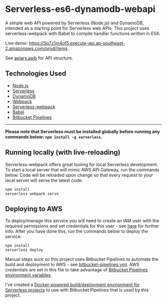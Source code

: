# Serverless-es6-dynamodb-webapi

A simple web API powered by Serverless (Node.js) and DynamoDB, intended as a starting point for Serverless web APIs. This project uses serverless-webpack with Babel to compile handler functions written in ES6.

Live demo: https://5p7z1m4of5.execute-api.ap-southeast-2.amazonaws.com/prod/items.

See [apiary.apib](../blob/master/apiary.apib) for API structure.

## Technologies Used

* [Node.js](https://github.com/nodejs/node)
* [Serverless](https://github.com/serverless/serverless)
* [DynamoDB](https://aws.amazon.com/dynamodb)
* [Webpack](https://github.com/webpack/webpack)
* [Serverless-webpack](https://github.com/elastic-coders/serverless-webpack)
* [Babel](https://github.com/babel/babel)
* [Bitbucket Pipelines](https://bitbucket.org/product/features/pipelines)

---

**Please note that Serverless must be installed globally before running any commands below: `npm install -g serverless`.**

## Running locally (with live-reloading)

Serverless-webpack offers great tooling for local Serverless development. To start a local server that will mimic AWS API Gateway, run the commands below. Code will be reloaded upon change so that every request to your local server will serve the latest code.

```
npm install
serverless webpack serve
```

## Deploying to AWS

To deploy/manage this service you will need to create an IAM user with the required permissions and set credentials for this user - see [here](https://github.com/serverless/serverless/blob/master/docs/02-providers/aws/01-setup.md) for further info. After you have done this, run the commands below to deploy the service:

```
npm install
serverless deploy
```

Manual steps suck so this project uses Bitbucket Pipelines to automate the build and deployment to AWS - see [bitbucket-pipelines.yml](../blob/master/bitbucket-pipelines.yml). AWS credentials are set in this file to take advantage of [Bitbucket Pipelines environment variables](https://confluence.atlassian.com/bitbucket/environment-variables-in-bitbucket-pipelines-794502608.html).

I've created a [Docker-powered build/deployment environment for Serverless projects](https://github.com/jch254/docker-node-serverless) to use with Bitbucket Pipelines that is used by this project.
